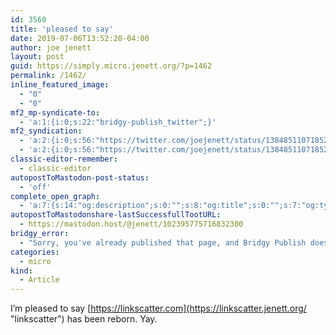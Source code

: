 ```yaml
---
id: 3560
title: 'pleased to say'
date: 2019-07-06T13:52:20-04:00
author: joe jenett
layout: post
guid: https://simply.micro.jenett.org/?p=1462
permalink: /1462/
inline_featured_image:
  - "0"
  - "0"
mf2_mp-syndicate-to:
  - 'a:1:{i:0;s:22:"bridgy-publish_twitter";}'
mf2_syndication:
  - 'a:2:{i:0;s:56:"https://twitter.com/joejenett/status/1384851107185299456";i:1;s:56:"https://twitter.com/joejenett/status/1147564319212789761";}'
  - 'a:2:{i:0;s:56:"https://twitter.com/joejenett/status/1384851107185299456";i:1;s:56:"https://twitter.com/joejenett/status/1147564319212789761";}'
classic-editor-remember:
  - classic-editor
autopostToMastodon-post-status:
  - 'off'
complete_open_graph:
  - 'a:7:{s:14:"og:description";s:0:"";s:8:"og:title";s:0:"";s:7:"og:type";s:0:"";s:12:"twitter:card";s:7:"summary";s:15:"twitter:creator";s:0:"";s:19:"twitter:description";s:0:"";s:8:"og:image";s:0:"";}'
autopostToMastodonshare-lastSuccessfullTootURL:
  - https://mastodon.host/@jenett/102395775716832300
bridgy_error:
  - "Sorry, you've already published that page, and Bridgy Publish doesn't support updating existing posts. Details: https://github.com/snarfed/bridgy/issues/84"
categories:
  - micro
kind:
  - Article
---
```

I’m pleased to say [https://linkscatter.com](https://linkscatter.jenett.org/ "linkscatter") has been reborn. Yay.